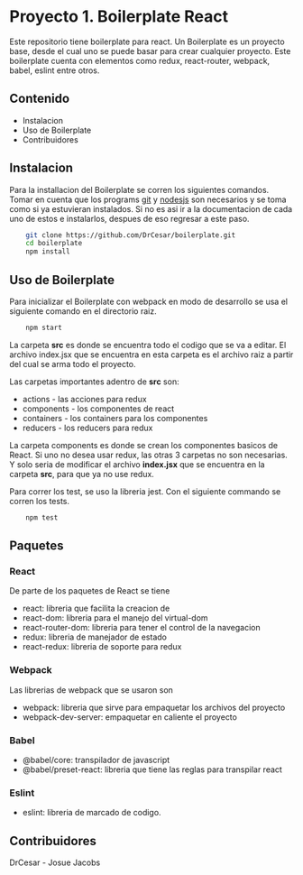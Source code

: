 
# Proyecto 1. Boilerplate React

Este repositorio tiene boilerplate para react. Un Boilerplate es un proyecto base, desde el cual uno se puede basar para crear cualquier proyecto.
Este boilerplate cuenta con elementos como redux, react-router, webpack, babel, eslint entre otros.

## Contenido

+ Instalacion
+ Uso de Boilerplate
+ Contribuidores

## Instalacion

Para la installacion del Boilerplate se corren los siguientes comandos. Tomar en cuenta que los programs [git](https://git-scm.com/) y [nodesjs](https://nodejs.org/en/) son necesarios y se toma como si ya estuvieran instalados. Si no es asi ir a la documentacion de cada uno de estos e instalarlos, despues de eso regresar a este paso.

```bash
    git clone https://github.com/DrCesar/boilerplate.git
    cd boilerplate
    npm install
```

## Uso de Boilerplate

Para inicializar el Boilerplate con webpack en modo de desarrollo se usa el siguiente comando en el directorio raiz.

```bash
    npm start
```

La carpeta **src** es donde se encuentra todo el codigo que se va a editar. El archivo index.jsx que se encuentra en esta carpeta es el archivo raiz a partir del cual se arma todo el proyecto.

Las carpetas importantes adentro de **src** son:
+ actions - las acciones para redux
+ components - los componentes de react
+ containers - los containers para los componentes
+ reducers - los reducers para redux

La carpeta components es donde se crean los componentes basicos de React. Si uno no desea usar redux, las otras 3 carpetas no son necesarias. Y solo seria de modificar el archivo **index.jsx** que se encuentra en la carpeta **src**, para que ya no use redux.

Para correr los test, se uso la libreria jest. Con el siguiente commando se corren los tests.

```bash
    npm test
```


## Paquetes

### React

De parte de los paquetes de React se tiene
+ react: libreria que facilita la creacion de 
+ react-dom: libreria para el manejo del virtual-dom 
+ react-router-dom: libreria para tener el control de la navegacion
+ redux: libreria de manejador de estado
+ react-redux: libreria de soporte para redux

### Webpack

Las librerias de webpack que se usaron son
+ webpack: libreria que sirve para empaquetar los archivos del proyecto
+ webpack-dev-server: empaquetar en caliente el proyecto

### Babel

+ @babel/core: transpilador de javascript
+ @babel/preset-react: libreria que tiene las reglas para transpilar react

### Eslint

+ eslint: libreria de marcado de codigo.



## Contribuidores
DrCesar - Josue Jacobs
